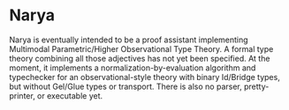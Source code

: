 # Narya

Narya is eventually intended to be a proof assistant implementing Multimodal Parametric/Higher Observational Type Theory.  A formal type theory combining all those adjectives has not yet been specified.  At the moment, it implements a normalization-by-evaluation algorithm and typechecker for an observational-style theory with binary Id/Bridge types, but without Gel/Glue types or transport.  There is also no parser, pretty-printer, or executable yet.
